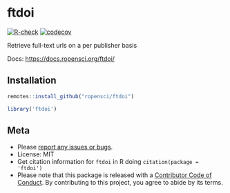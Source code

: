 ftdoi
=====



[![R-check](https://github.com/ropensci/ftdoi/workflows/R-check/badge.svg)](https://github.com/ropensci/ftdoi/actions?query=workflow%3AR-check)
[![codecov](https://codecov.io/gh/ropensci/ftdoi/branch/master/graph/badge.svg)](https://codecov.io/gh/ropensci/ftdoi)


Retrieve full-text urls on a per publisher basis

Docs: https://docs.ropensci.org/ftdoi/

## Installation


```r
remotes::install_github("ropensci/ftdoi")
```


```r
library('ftdoi')
```

## Meta

* Please [report any issues or bugs](https://github.com/ropenscilabs/ftdoi/issues).
* License: MIT
* Get citation information for `ftdoi` in R doing `citation(package = 'ftdoi')`
* Please note that this package is released with a [Contributor Code of Conduct](https://ropensci.org/code-of-conduct/). By contributing to this project, you agree to abide by its terms.
